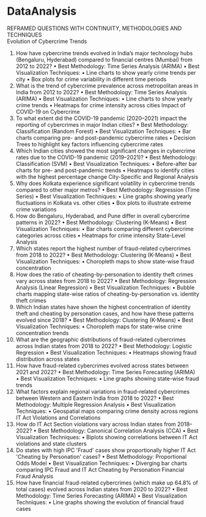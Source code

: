 # DataAnalysis
REFRAMED QUESTIONS WITH CONTINUITY, METHODOLOGIES AND TECHNIQUES	
Evolution of Cybercrime Trends
1.	How have cybercrime trends evolved in India’s major technology hubs (Bengaluru, Hyderabad) compared to financial centres (Mumbai) from 2012 to 2022?
•	Best Methodology: Time Series Analysis (ARIMA)
•	Best Visualization Techniques:
•	Line charts to show yearly crime trends per city
•	Box plots for crime variability in different time periods
2.	What is the trend of cybercrime prevalence across metropolitan areas in India from 2012 to 2022?
•	Best Methodology: Time Series Analysis (ARIMA)
•	Best Visualization Techniques:
•	Line charts to show yearly crime trends
•	Heatmaps for crime intensity across cities
Impact of COVID-19 on Cybercrime
3.	To what extent did the COVID-19 pandemic (2020–2021) impact the reporting of cybercrimes in major Indian cities?
•	Best Methodology: Classification (Random Forest)
•	Best Visualization Techniques:
•	Bar charts comparing pre- and post-pandemic cybercrime rates
•	Decision Trees to highlight key factors influencing cybercrime rates
4.	Which Indian cities showed the most significant changes in cybercrime rates due to the COVID-19 pandemic (2019–2021)?
•	Best Methodology: Classification (SVM)
•	Best Visualization Techniques:
•	Before-after bar charts for pre- and post-pandemic trends
•	Heatmaps to identify cities with the highest percentage change
City-Specific and Regional Analysis
5.	Why does Kolkata experience significant volatility in cybercrime trends compared to other major metros?
•	Best Methodology: Regression (Time Series)
•	Best Visualization Techniques:
•	Line graphs showing yearly fluctuations in Kolkata vs. other cities
•	Box plots to illustrate extreme crime variations
6.	How do Bengaluru, Hyderabad, and Pune differ in overall cybercrime patterns in 2022?
•	Best Methodology: Clustering (K-Means)
•	Best Visualization Techniques:
•	Bar charts comparing different cybercrime categories across cities
•	Heatmaps for crime intensity
State-Level Analysis
7.	Which states report the highest number of fraud-related cybercrimes from 2018 to 2022?
•	Best Methodology: Clustering (K-Means)
•	Best Visualization Techniques:
•	Choropleth maps to show state-wise fraud concentration
8.	How does the ratio of cheating-by-personation to identity theft crimes vary across states from 2018 to 2022?
•	Best Methodology: Regression Analysis (Linear Regression)
•	Best Visualization Techniques:
•	Bubble charts mapping state-wise ratios of cheating-by-personation vs. identity theft crimes
9.	Which Indian states have shown the highest concentration of identity theft and cheating by personation cases, and how have these patterns evolved since 2018?
•	Best Methodology: Clustering (K-Means)
•	Best Visualization Techniques:
•	Choropleth maps for state-wise crime concentration trends
10.	What are the geographic distributions of fraud-related cybercrimes across Indian states from 2018 to 2022?
•	Best Methodology: Logistic Regression
•	Best Visualization Techniques:
•	Heatmaps showing fraud distribution across states
11.	How have fraud-related cybercrimes evolved across states between 2021 and 2022?
•	Best Methodology: Time Series Forecasting (ARIMA)
•	Best Visualization Techniques:
•	Line graphs showing state-wise fraud trends
12.	What factors explain regional variations in fraud-related cybercrimes between Western and Eastern India from 2018 to 2022?
•	Best Methodology: Multiple Regression Analysis
•	Best Visualization Techniques:
•	Geospatial maps comparing crime density across regions
IT Act Violations and Correlations
13.	How do IT Act Section violations vary across Indian states from 2018–2022?
•	Best Methodology: Canonical Correlation Analysis (CCA)
•	Best Visualization Techniques:
•	Biplots showing correlations between IT Act violations and state clusters
14.	Do states with high IPC 'Fraud' cases show proportionally higher IT Act 'Cheating by Personation' cases?
•	Best Methodology: Proportional Odds Model
•	Best Visualization Techniques:
•	Diverging bar charts comparing IPC Fraud and IT Act Cheating by Personation
Financial Fraud Analysis
15.	How have financial fraud-related cybercrimes (which make up 64.8% of total cases) evolved across Indian states from 2020 to 2022?
•	Best Methodology: Time Series Forecasting (ARIMA)
•	Best Visualization Techniques:
•	Line graphs showing the evolution of financial fraud cases

